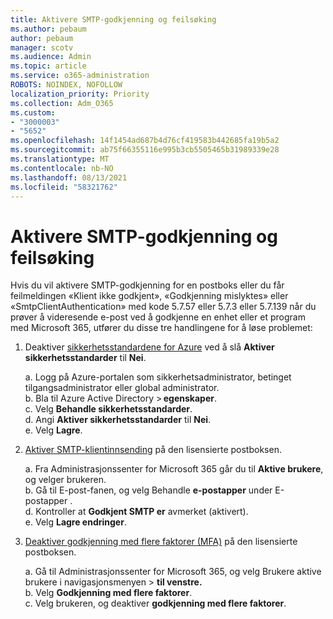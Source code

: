 ```yaml
---
title: Aktivere SMTP-godkjenning og feilsøking
ms.author: pebaum
author: pebaum
manager: scotv
ms.audience: Admin
ms.topic: article
ms.service: o365-administration
ROBOTS: NOINDEX, NOFOLLOW
localization_priority: Priority
ms.collection: Adm_O365
ms.custom:
- "3000003"
- "5652"
ms.openlocfilehash: 14f1454ad687b4d76cf419583b442685fa19b5a2
ms.sourcegitcommit: ab75f66355116e995b3cb5505465b31989339e28
ms.translationtype: MT
ms.contentlocale: nb-NO
ms.lasthandoff: 08/13/2021
ms.locfileid: "58321762"
---
```

# <a name="enable-smtp-authentication-and-troubleshooting"></a>Aktivere SMTP-godkjenning og feilsøking

Hvis du vil aktivere SMTP-godkjenning for en postboks eller du får feilmeldingen «Klient ikke godkjent», «Godkjenning mislyktes» eller «SmtpClientAuthentication» med kode 5.7.57 eller 5.7.3 eller 5.7.139 når du prøver å videresende e-post ved å godkjenne en enhet eller et program med Microsoft 365, utfører du disse tre handlingene for å løse problemet:

1. Deaktiver [sikkerhetsstandardene for Azure](https://docs.microsoft.com/azure/active-directory/fundamentals/concept-fundamentals-security-defaults) ved å slå **Aktiver sikkerhetsstandarder** til **Nei**.

    a. Logg på Azure-portalen som sikkerhetsadministrator, betinget tilgangsadministrator eller global administrator.<BR/>
    b. Bla til Azure Active Directory > **egenskaper**.<BR/>
    c. Velg **Behandle sikkerhetsstandarder**.<BR/>
    d. Angi **Aktiver sikkerhetsstandarder** til **Nei**.<BR/>
    e. Velg **Lagre**.

2. [Aktiver SMTP-klientinnsending](https://docs.microsoft.com/exchange/clients-and-mobile-in-exchange-online/authenticated-client-smtp-submission#enable-smtp-auth-for-specific-mailboxes) på den lisensierte postboksen.

    a. Fra Administrasjonssenter for Microsoft 365 går du til **Aktive brukere**, og velger brukeren.<BR/>
    b. Gå til E-post-fanen, og velg Behandle **e-postapper** under E-postapper . <BR/>
    d. Kontroller at **Godkjent SMTP er** avmerket (aktivert).<BR/>
    e. Velg **Lagre endringer**.<BR/>

3. [Deaktiver godkjenning med flere faktorer (MFA)](https://docs.microsoft.com/microsoft-365/admin/security-and-compliance/set-up-multi-factor-authentication#turn-off-legacy-per-user-mfa) på den lisensierte postboksen.

    a. Gå til Administrasjonssenter for Microsoft 365, og velg Brukere aktive brukere i navigasjonsmenyen  >  **til venstre.**<BR/>
    b. Velg **Godkjenning med flere faktorer**.<BR/>
    c. Velg brukeren, og deaktiver **godkjenning med flere faktorer**.<BR/>
